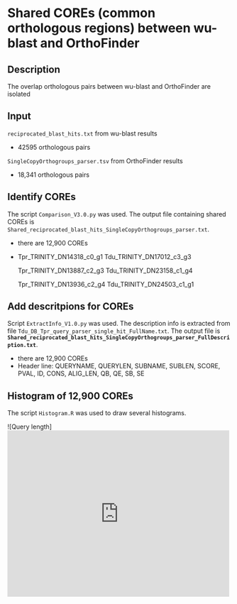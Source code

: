 # Shared COREs (common orthologous regions) between wu-blast and OrthoFinder
## Description
The overlap orthologous pairs between wu-blast and OrthoFinder are isolated
## Input
`reciprocated_blast_hits.txt` from wu-blast results
  - 42595 orthologous pairs

`SingleCopyOrthogroups_parser.tsv` from OrthoFinder results
  - 18,341 orthologous pairs


## Identify COREs
The script `Comparison_V3.0.py` was used. The output file containing shared COREs is `Shared_reciprocated_blast_hits_SingleCopyOrthogroups_parser.txt`.
  - there are 12,900 COREs
  - Tpr_TRINITY_DN14318_c0_g1	Tdu_TRINITY_DN17012_c3_g3
  
    Tpr_TRINITY_DN13887_c2_g3	Tdu_TRINITY_DN23158_c1_g4
    
    Tpr_TRINITY_DN13936_c2_g4	Tdu_TRINITY_DN24503_c1_g1

## Add descritpions for COREs
Script `ExtractInfo_V1.0.py` was used. The description info is extracted from file `Tdu_DB_Tpr_query_parser_single_hit_FullName.txt`. The output file is **`Shared_reciprocated_blast_hits_SingleCopyOrthogroups_parser_FullDescription.txt`**.
  - there are 12,900 COREs
  - Header line: QUERYNAME, QUERYLEN, SUBNAME, SUBLEN, SCORE, PVAL, ID, CONS, ALIG_LEN, QB, QE, SB, SE

## Histogram of 12,900 COREs
The script `Histogram.R` was used to draw several histograms.

![Query length]<embed src="https://drive.google.com/uc?id=1Msb3dlBUbPTOy5foiISwhU6HqEdzWs-i" width="500" height="375">



